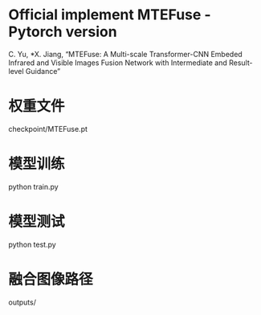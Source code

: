 # Official implement MTEFuse -  Pytorch version
C. Yu, *X. Jiang, “MTEFuse: A Multi-scale Transformer-CNN Embeded Infrared and Visible Images Fusion Network with Intermediate and Result-level Guidance”

# 权重文件
checkpoint/MTEFuse.pt

# 模型训练
python train.py

# 模型测试
python test.py

# 融合图像路径
outputs/
